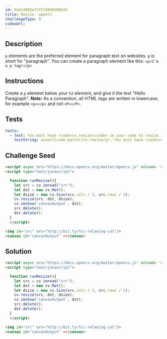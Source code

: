 ```yaml
---
id: 5d414905ef3f574940200d32
title: Resize  openCV
challengeType: 0
videoUrl:
---
```


## Description
<section id='description'>
<code>p</code> elements are the preferred element for paragraph text on websites. <code>p</code> is short for "paragraph".
You can create a paragraph element like this:
<code>&#60;p&#62;I'm a p tag!&#60;/p&#62;</code>
</section>

## Instructions
<section id='instructions'>
Create a <code>p</code> element below your <code>h2</code> element, and give it the text "Hello Paragraph".
<strong>Note:</strong> As a convention, all HTML tags are written in lowercase, for example <code>&#60;p&#62;&#60;/p&#62;</code> and not <code>&#60;P&#62;&#60;/P&#62;</code>.
</section>

## Tests
<section id='tests'>

```yml
tests:
  - text: You must have <code>cv.resize</code> in your code to resize image
    testString: assert(code.match(/cv.resize/g),'You must have <code>cv.resize</code> in your code to resize image'); 
 ```

</section>

## Challenge Seed
<section id='challengeSeed'>

<div id='html-seed'>

```html
<script async src="https://docs.opencv.org/master/opencv.js" onload= 'cv["onRuntimeInitialized"]=()=> { runResize() }' type="text/javascript"></script>
<script type="text/javascript">

  function runResize(){
    let src = cv.imread("src");
    let dst = new cv.Mat();
    let dsize = new cv.Size(src.cols / 2, src.rows / 2);
    cv.resize(src, dst, dsize);
    cv.imshow('canvasOutput', dst);
    src.delete();
    dst.delete();
  }
  </script> 

<img id="src" src="http://bit.ly/fcc-relaxing-cat"/>
<canvas id="canvasOutput" ></canvas>
```

</div>

</section>

## Solution
<section id='solution'>

```html
<script async src="https://docs.opencv.org/master/opencv.js" onload= 'cv["onRuntimeInitialized"]=()=> { runResize() }' type="text/javascript"></script>
<script type="text/javascript">

  function runResize(){
    let src = cv.imread("src");
    let dst = new cv.Mat();
    let dsize = new cv.Size(src.cols / 2, src.rows / 2);
    cv.resize(src, dst, dsize);
    cv.imshow('canvasOutput', dst);
    src.delete();
    dst.delete();
  }
  </script> 

<img id="src" src="http://bit.ly/fcc-relaxing-cat"/>
<canvas id="canvasOutput" ></canvas>
```

</section>
